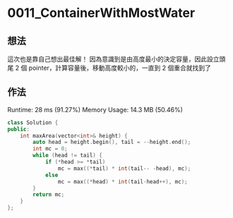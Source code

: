 # 0011_ContainerWithMostWater
## 想法
這次也是靠自己想出最佳解！
因為意識到是由高度最小的決定容量，因此設立頭尾 2 個 pointer，計算容量後，移動高度較小的，一直到 2 個重合就找到了


## 作法
Runtime: 28 ms (91.27%)
Memory Usage: 14.3 MB (50.46%)
```C++
class Solution {
public:
    int maxArea(vector<int>& height) {
        auto head = height.begin(), tail = --height.end();
        int mc = 0;
        while (head != tail) {
            if (*head >= *tail)
                mc = max((*tail) * int(tail-- -head), mc);
            else
                mc = max((*head) * int(tail-head++), mc);
        }
        return mc;
    }
};
```